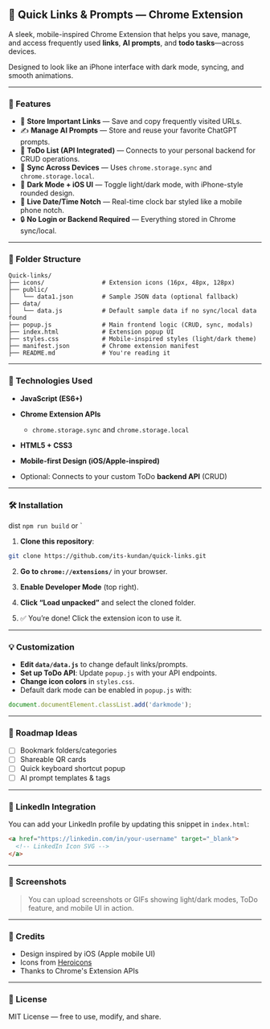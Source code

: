 
## 📌 Quick Links & Prompts — Chrome Extension

A sleek, mobile-inspired Chrome Extension that helps you save, manage, and access frequently used **links**, **AI prompts**, and **todo tasks**—across devices.

Designed to look like an iPhone interface with dark mode, syncing, and smooth animations.

---

### 🚀 Features

* 🔗 **Store Important Links** — Save and copy frequently visited URLs.
* ✍️ **Manage AI Prompts** — Store and reuse your favorite ChatGPT prompts.
* 📝 **ToDo List (API Integrated)** — Connects to your personal backend for CRUD operations.
* 🔁 **Sync Across Devices** — Uses `chrome.storage.sync` and `chrome.storage.local`.
* 🎨 **Dark Mode + iOS UI** — Toggle light/dark mode, with iPhone-style rounded design.
* 📅 **Live Date/Time Notch** — Real-time clock bar styled like a mobile phone notch.
* 🔒 **No Login or Backend Required** — Everything stored in Chrome sync/local.

---

### 📂 Folder Structure

```
Quick-links/
├── icons/                # Extension icons (16px, 48px, 128px)
├── public/
│   └── data1.json        # Sample JSON data (optional fallback)
├── data/
│   └── data.js           # Default sample data if no sync/local data found
├── popup.js              # Main frontend logic (CRUD, sync, modals)
├── index.html            # Extension popup UI
├── styles.css            # Mobile-inspired styles (light/dark theme)
├── manifest.json         # Chrome extension manifest
├── README.md             # You're reading it
```

---

### 🧠 Technologies Used

* **JavaScript (ES6+)**
* **Chrome Extension APIs**

  * `chrome.storage.sync` and `chrome.storage.local`
* **HTML5 + CSS3**
* **Mobile-first Design (iOS/Apple-inspired)**
* Optional: Connects to your custom ToDo **backend API** (CRUD)

---

### 🛠️ Installation

dist
`npm run build`
or `

1. **Clone this repository**:

```bash
git clone https://github.com/its-kundan/quick-links.git
```

2. **Go to `chrome://extensions/`** in your browser.

3. **Enable Developer Mode** (top right).

4. **Click “Load unpacked”** and select the cloned folder.

5. ✅ You’re done! Click the extension icon to use it.

---

### 💡 Customization

* **Edit `data/data.js`** to change default links/prompts.
* **Set up ToDo API**: Update `popup.js` with your API endpoints.
* **Change icon colors** in `styles.css`.
* Default dark mode can be enabled in `popup.js` with:

```js
document.documentElement.classList.add('darkmode');
```

---

### 🎯 Roadmap Ideas

* [ ] Bookmark folders/categories
* [ ] Shareable QR cards
* [ ] Quick keyboard shortcut popup
* [ ] AI prompt templates & tags

---

### 🔗 LinkedIn Integration

You can add your LinkedIn profile by updating this snippet in `index.html`:

```html
<a href="https://linkedin.com/in/your-username" target="_blank">
  <!-- LinkedIn Icon SVG -->
</a>
```

---

### 📸 Screenshots

> You can upload screenshots or GIFs showing light/dark modes, ToDo feature, and mobile UI in action.

---

### 🙌 Credits

* Design inspired by iOS (Apple mobile UI)
* Icons from [Heroicons](https://heroicons.com/)
* Thanks to Chrome's Extension APIs

---

### 📄 License

MIT License — free to use, modify, and share.

